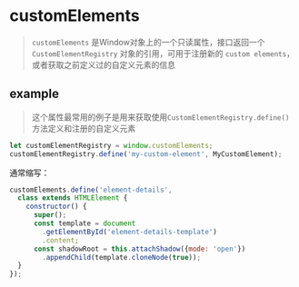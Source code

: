 # customElements

> `customElements` 是Window对象上的一个只读属性，接口返回一个`CustomElementRegistry` 对象的引用，可用于注册新的 `custom elements`，或者获取之前定义过的自定义元素的信息

## example

> 这个属性最常用的例子是用来获取使用`CustomElementRegistry.define()`方法定义和注册的自定义元素

```js
let customElementRegistry = window.customElements;
customElementRegistry.define('my-custom-element', MyCustomElement);
```

通常缩写：

```js
customElements.define('element-details',
  class extends HTMLElement {
    constructor() {
      super();
      const template = document
        .getElementById('element-details-template')
        .content;
      const shadowRoot = this.attachShadow({mode: 'open'})
        .appendChild(template.cloneNode(true));
  }
});
```

